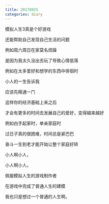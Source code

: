 ```yaml
---
title: 20170925
categories: diary
---
```


模拟人生3真是个好游戏

还能帮助自己发现自己生活的问题

例如周六周日在家莫名烦躁

是因为我太久没出去玩了导致心情低落

例如在太多爱好和想学的东西中徘徊时

小人的一生告诉我

应该先精通一门

这样你的经济基础上来之后

才会有更多的时间去发展自己的爱好，变得越来越好

例如白手起家时，单亲家庭时

过日子真的很困难，时间总是紧巴巴

奋斗一生到老才能开始让整个家庭好转

小人啊小人，

小人啊小人。

佩服模拟人生的游戏制作者

在游戏中完成了普通人生的建模

我也只是想过一个普通的人生啊。